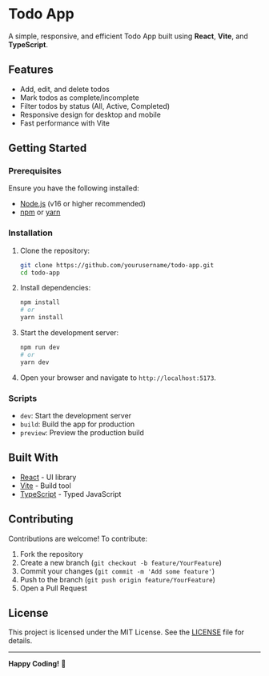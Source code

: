 # Todo App

A simple, responsive, and efficient Todo App built using **React**, **Vite**, and **TypeScript**.

## Features

- Add, edit, and delete todos
- Mark todos as complete/incomplete
- Filter todos by status (All, Active, Completed)
- Responsive design for desktop and mobile
- Fast performance with Vite

## Getting Started

### Prerequisites

Ensure you have the following installed:

- [Node.js](https://nodejs.org/) (v16 or higher recommended)
- [npm](https://www.npmjs.com/) or [yarn](https://yarnpkg.com/)

### Installation

1. Clone the repository:

   ```bash
   git clone https://github.com/yourusername/todo-app.git
   cd todo-app
   ```

2. Install dependencies:

   ```bash
   npm install
   # or
   yarn install
   ```

3. Start the development server:

   ```bash
   npm run dev
   # or
   yarn dev
   ```

4. Open your browser and navigate to `http://localhost:5173`.

### Scripts

- `dev`: Start the development server
- `build`: Build the app for production
- `preview`: Preview the production build

## Built With

- [React](https://reactjs.org/) - UI library
- [Vite](https://vitejs.dev/) - Build tool
- [TypeScript](https://www.typescriptlang.org/) - Typed JavaScript

## Contributing

Contributions are welcome! To contribute:

1. Fork the repository
2. Create a new branch (`git checkout -b feature/YourFeature`)
3. Commit your changes (`git commit -m 'Add some feature'`)
4. Push to the branch (`git push origin feature/YourFeature`)
5. Open a Pull Request

## License

This project is licensed under the MIT License. See the [LICENSE](LICENSE) file for details.

---

**Happy Coding!** 🚀
